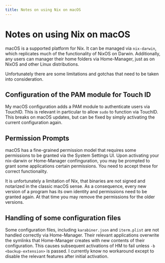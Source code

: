 ```yaml
---
title: Notes on using Nix on macOS
---
```


# Notes on using Nix on macOS

macOS is a supported platform for Nix.
It can be managed via `nix-darwin`, which replicates much of the functionality of NixOS on Darwin.
Additionally, any users can manager their home folders via Home-Manager, just as on NixOS and other Linux distributions.

Unfortunately there are some limitations and gotchas that need to be taken into consideration.

## Configuration of the PAM module for Touch ID

My macOS configuration adds a PAM module to authenticate users via TouchID.
This is relevant in particular to allow `sudo` to function via TouchID.
This breaks on macOS updates, but can be fixed by simply activating the current configuration again.

## Permission Prompts

macOS has a fine-grained permission model that requires some permissions to be granted via the System Settings UI.
Upon activating your nix-darwin or Home-Manager confinguration, you may be prompted to grant some applications certain permissions.
You need to accept these for correct functionality.

It is unfortunately a limitation of Nix, that binaries are not signed and notarized in the classic macOS sense.
As a consequence, every new version of a program has its own identity and permissions need to be granted again.
At that time you may remove the permissions for the older versions.

## Handling of some configuration files

Some configuration files, including `karabiner.json` and `iterm.plist` are not handled correctly via Home-Manager.
Their relevant applications overwrite the symlinks that Home-Manager creates with new contents of their configuration.
This causes subsequent activations of HM to fail unless `-b <backup-extension>` is passed.
I currently know no workaround except to disable the relevant features after initial activation.
